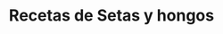 ---
layout: categorypage
title: Recetas de Setas y hongos
category_name: Setas y hongos
permalink: /categorias/setas-y-hongos/index.html
---